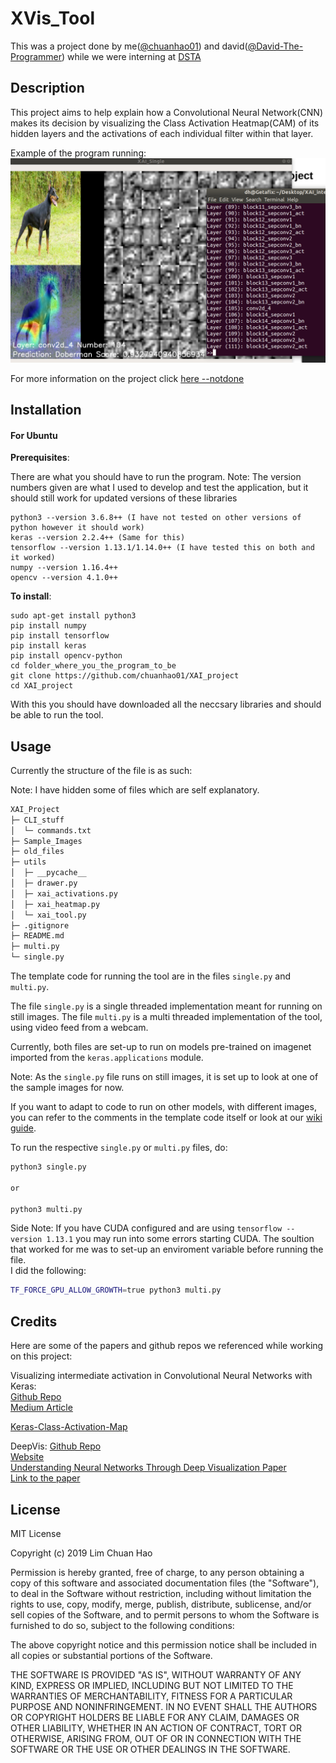 # XVis_Tool 

This was a project done by me([@chuanhao01](https://github.com/chuanhao01)) and david([@David-The-Programmer](https://github.com/David-The-Programmer)) while we were interning at [DSTA](https://www.dsta.gov.sg/)  

## Description  
This project aims to help explain how a Convolutional Neural Network(CNN) makes its decision by visualizing the Class Activation Heatmap(CAM) of its hidden layers and the activations of each individual filter within that layer.  

Example of the program running:  
![Example using some defaults in the program](content/readme/example_deafult.png)  

For more information on the project click [here --notdone]()


## Installation

#### For Ubuntu

**Prerequisites**:  

There are what you should have to run the program.
Note: The version numbers given are what I used to develop and test the application, but it should still work for updated versions of these libraries
```
python3 --version 3.6.8++ (I have not tested on other versions of python however it should work)
keras --version 2.2.4++ (Same for this)
tensorflow --version 1.13.1/1.14.0++ (I have tested this on both and it worked)
numpy --version 1.16.4++
opencv --version 4.1.0++
```

**To install**: 
```
sudo apt-get install python3
pip install numpy
pip install tensorflow
pip install keras
pip install opencv-python
cd folder_where_you_the_program_to_be
git clone https://github.com/chuanhao01/XAI_project
cd XAI_project
```

With this you should have downloaded all the neccsary libraries and should be able to run the tool.

## Usage

Currently the structure of the file is as such:  

Note: I have hidden some of files which are self explanatory.

```bash
XAI_Project
├─ CLI_stuff
│  └─ commands.txt
├─ Sample_Images
├─ old_files
├─ utils
│  ├─ __pycache__
│  ├─ drawer.py
│  ├─ xai_activations.py
│  ├─ xai_heatmap.py
│  └─ xai_tool.py
├─ .gitignore
├─ README.md
├─ multi.py
└─ single.py
```

The template code for running the tool are in the files `single.py` and `multi.py`.  

The file `single.py` is a single threaded implementation meant for running on still images. The file `multi.py` is a multi threaded implementation of the tool, using video feed from a webcam.

Currently, both files are set-up to run on models pre-trained on imagenet imported from the `keras.applications` module.

Note: As the `single.py` file runs on still images, it is set up to look at one of the sample images for now.

If you want to adapt to code to run on other models, with different images, you can refer to the comments in the template code itself or look at our [wiki guide]().

To run the respective `single.py` or `multi.py` files, do:

```bash
python3 single.py

or

python3 multi.py
```

Side Note: If you have CUDA configured and are using `tensorflow --version 1.13.1` you may run into some errors starting CUDA. The soultion that worked for me was to set-up an enviroment variable before running the file.  
I did the following:  

```bash
TF_FORCE_GPU_ALLOW_GROWTH=true python3 multi.py
```

## Credits

Here are some of the papers and github repos we referenced while working on this project:  

Visualizing intermediate activation in Convolutional Neural Networks with Keras:  
[Github Repo](https://github.com/gabrielpierobon/cnnshapes)  
[Medium Article](https://towardsdatascience.com/visualizing-intermediate-activation-in-convolutional-neural-networks-with-keras-260b36d60d0)

[Keras-Class-Activation-Map](https://github.com/nickbiso/Keras-Class-Activation-Map)  

DeepVis: 
[Github Repo](https://github.com/yosinski/deep-visualization-toolbox)  
[Website](http://yosinski.com/deepvis)  
[Understanding Neural Networks Through Deep Visualization Paper](https://arxiv.org/abs/1506.06579)  
[Link to the paper](http://yosinski.com/media/papers/Yosinski__2015__ICML_DL__Understanding_Neural_Networks_Through_Deep_Visualization__.pdf)  

## License

MIT License

Copyright (c) 2019 Lim Chuan Hao

Permission is hereby granted, free of charge, to any person obtaining a copy
of this software and associated documentation files (the "Software"), to deal
in the Software without restriction, including without limitation the rights
to use, copy, modify, merge, publish, distribute, sublicense, and/or sell
copies of the Software, and to permit persons to whom the Software is
furnished to do so, subject to the following conditions:

The above copyright notice and this permission notice shall be included in all
copies or substantial portions of the Software.

THE SOFTWARE IS PROVIDED "AS IS", WITHOUT WARRANTY OF ANY KIND, EXPRESS OR
IMPLIED, INCLUDING BUT NOT LIMITED TO THE WARRANTIES OF MERCHANTABILITY,
FITNESS FOR A PARTICULAR PURPOSE AND NONINFRINGEMENT. IN NO EVENT SHALL THE
AUTHORS OR COPYRIGHT HOLDERS BE LIABLE FOR ANY CLAIM, DAMAGES OR OTHER
LIABILITY, WHETHER IN AN ACTION OF CONTRACT, TORT OR OTHERWISE, ARISING FROM,
OUT OF OR IN CONNECTION WITH THE SOFTWARE OR THE USE OR OTHER DEALINGS IN THE
SOFTWARE.
